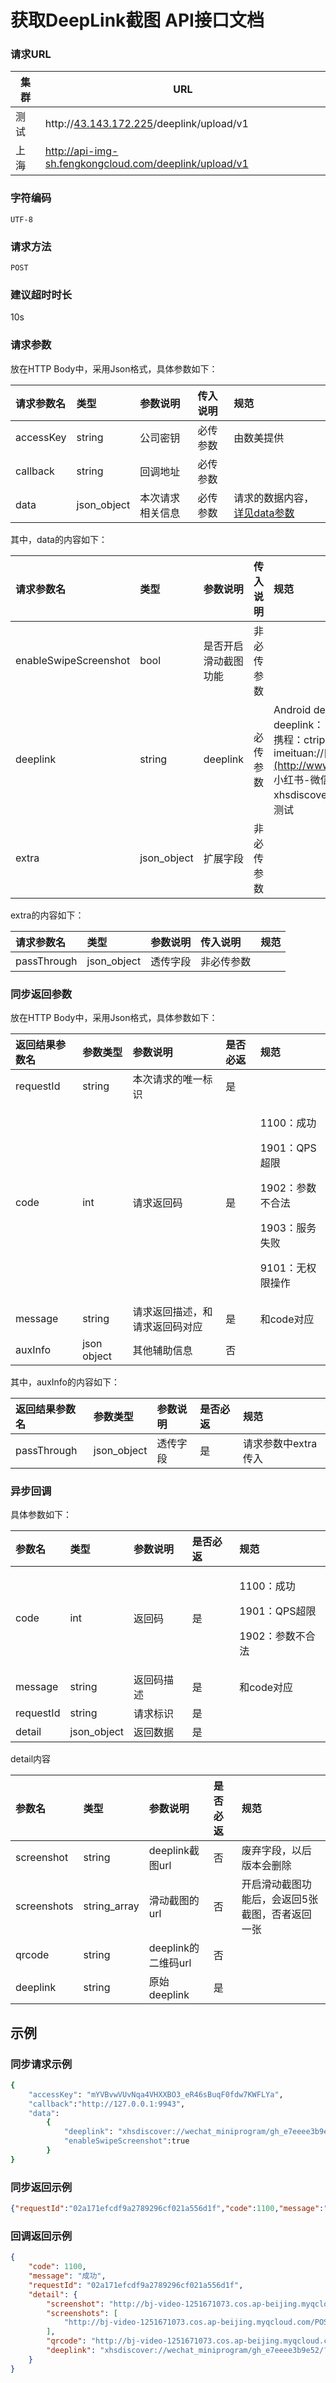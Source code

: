 # **获取**DeepLink截图 API接⼝⽂档

### 请求URL

| 集群 | URL                                                        |
| ---- | ---------------------------------------------------------- |
| 测试 | http://[43.143.172.225](43.143.172.225)/deeplink/upload/v1 |
| 上海 | http://api-img-sh.fengkongcloud.com/deeplink/upload/v1     |

### 字符编码

`UTF-8`

### 请求方法

`POST`

### 建议超时时长

10s

### 请求参数

放在HTTP Body中，采用Json格式，具体参数如下：

| **请求参数名** | **类型**    | **参数说明**     | **传入说明** | **规范**                               |
| :------------- | :---------- | :--------------- | :----------- | :------------------------------------- |
| accessKey      | string      | 公司密钥         | 必传参数     | 由数美提供                             |
| callback       | string      | 回调地址         | 必传参数     |                                        |
| data           | json_object | 本次请求相关信息 | 必传参数     | 请求的数据内容， [详见data参数](#data) |

其中，<span id="data">data</span>的内容如下：

| **请求参数名**        | **类型**    | **参数说明**         | **传入说明** | **规范**                                                     |
| :-------------------- | :---------- | :------------------- | :----------- | :----------------------------------------------------------- |
| enableSwipeScreenshot | bool        | 是否开启滑动截图功能 | 非必传参数   |                                                              |
| deeplink              | string      | deeplink             | 必传参数     | Android deeplink 链接，目前已知支持如下 deeplink：  <br/>携程：ctrip://wireless/h5 美团： imeituan://[www.meituan.com/hotel/homepage](http://www.meituan.com/hotel/homepage)  <br/>小红书-微信小程序： xhsdiscover://wechat_miniprogram 其它类型待测试 |
| extra                 | json_object | 扩展字段             | 非必传参数   |                                                              |

<span id="extra">extra</span>的内容如下：

| **请求参数名** | **类型**    | **参数说明** | **传入说明** | **规范** |
| :------------- | :---------- | :----------- | :----------- | :------- |
| passThrough    | json_object | 透传字段     | 非必传参数   |          |

### 同步返回参数

放在HTTP Body中，采用Json格式，具体参数如下：

| **返回结果参数名** | **参数类型** | **参数说明**                   | **是否必返** | **规范**                                                     |
| :----------------- | :----------- | :----------------------------- | :----------- | :----------------------------------------------------------- |
| requestId          | string       | 本次请求的唯一标识             | 是           |                                                              |
| code               | int          | 请求返回码                     | 是           | <p>1100：成功</p><p>1901：QPS超限</p><p>1902：参数不合法</p><p>1903：服务失败</p><p>9101：无权限操作</p> |
| message            | string       | 请求返回描述，和请求返回码对应 | 是           | 和code对应                                                   |
| auxInfo            | json object  | 其他辅助信息                   | 否           |                                                              |

其中，<span id="auxInfo">auxInfo</span>的内容如下：

| **返回结果参数名** | **参数类型** | **参数说明** | **是否必返** | **规范**            |
| :----------------- | :----------- | :----------- | :----------- | :------------------ |
| passThrough        | json_object  | 透传字段     | 是           | 请求参数中extra传入 |

### 异步回调

具体参数如下：

| **参数名** | **类型**    | **参数说明** | **是否必返** | **规范**                                                     |
| :--------- | :---------- | :----------- | :----------- | :----------------------------------------------------------- |
| code       | int         | 返回码       | 是           | <p>1100：成功</p><p>1901：QPS超限</p><p>1902：参数不合法</p> |
| message    | string      | 返回码描 述  | 是           | 和code对应                                                   |
| requestId  | string      | 请求标识     | 是           |                                                              |
| detail     | json_object | 返回数据     | 是           |                                                              |

detail内容

| **参数名**  | **类型**     | **参数说明**        | **是否必返** | **规范**                                        |
| :---------- | :----------- | :------------------ | :----------- | :---------------------------------------------- |
| screenshot  | string       | deeplink截图url     | 否           | 废弃字段，以后版本会删除                        |
| screenshots | string_array | 滑动截图的url       | 否           | 开启滑动截图功能后，会返回5张截图，否者返回一张 |
| qrcode      | string       | deeplink的二维码url | 否           |                                                 |
| deeplink    | string       | 原始deeplink        | 是           |                                                 |



## 示例

### 同步请求示例

```bash
{
    "accessKey": "mYVBvwVUvNqa4VHXXBO3_eR46sBuqF0fdw7KWFLYa",
    "callback":"http://127.0.0.1:9943",
    "data":
        {
            "deeplink": "xhsdiscover://wechat_miniprogram/gh_e7eeee3b9e52/?path=/pages/application/applyFirst/applyFirst?templateCode=160018&tfChannel=56001210-01&click_id=__CLICK_ID__",
            "enableSwipeScreenshot":true
        }
}
```

### 同步返回示例

```json
{"requestId":"02a171efcdf9a2789296cf021a556d1f","code":1100,"message":"成功"}
```

### 回调返回示例

```json
{
    "code": 1100,
    "message": "成功",
    "requestId": "02a171efcdf9a2789296cf021a556d1f",
    "detail": {
        "screenshot": "http://bj-video-1251671073.cos.ap-beijing.myqcloud.com/POST_DEEPLINK/20250226/content/fca89dc387b5b48298e82258f284f810_0.jpg",
        "screenshots": [
            "http://bj-video-1251671073.cos.ap-beijing.myqcloud.com/POST_DEEPLINK/20250226/content/fca89dc387b5b48298e82258f284f810_0.jpg"
        ],
        "qrcode": "http://bj-video-1251671073.cos.ap-beijing.myqcloud.com/POST_DEEPLINK/20250226/content/fca89dc387b5b48298e82258f284f810_qrcode.jpg",
        "deeplink": "xhsdiscover://wechat_miniprogram/gh_e7eeee3b9e52/?path=/pages/application/applyFirst/applyFirst?templateCode=160018\u0026tfChannel=56001210-01\u0026click_id=__CLICK_ID__"
    }
}
```
